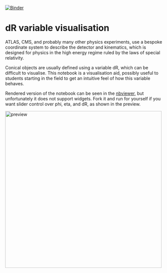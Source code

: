 [![Binder](https://mybinder.org/badge.svg)](https://mybinder.org/v2/gh/mzgubic/dRdemo/master?filepath=dR_visualisation.ipynb)

# dR variable visualisation

ATLAS, CMS, and probably many other physics experiments, use a bespoke coordinate system to describe the detector and kinematics, which is designed for physics in the high energy regime ruled by the laws of special relativity.

Conical objects are usually defined using a variable dR, which can be difficult to visualise. This notebook is a visualisation aid, possibly useful to students starting in the field to get an intuitive feel of how this variable behaves.

Rendered version of the notebook can be seen in the [nbviewer](https://nbviewer.jupyter.org/github/mzgubic/dRdemo/blob/master/dR_visualisation.ipynb), but unfortunately it does not support widgets. Fork it and run for yourself if you want slider control over phi, eta, and dR, as shown in the preview.

<a href="https://nbviewer.jupyter.org/github/mzgubic/dRdemo/blob/master/dR_visualisation.ipynb">
<img border="0" alt="preview" src="https://user-images.githubusercontent.com/15211548/34408186-95bd593e-ebc2-11e7-953d-650c9bc550dc.png" width="500">
</a>
